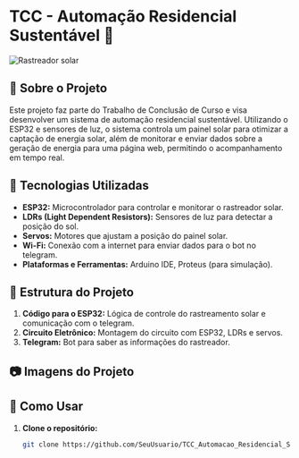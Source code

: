 # TCC - Automação Residencial Sustentável 🌱

![Rastreador solar](https://ibb.co/kHDbqvd)

## 🌟 Sobre o Projeto

Este projeto faz parte do Trabalho de Conclusão de Curso e visa desenvolver um sistema de automação residencial sustentável. Utilizando o ESP32 e sensores de luz, o sistema controla um painel solar para otimizar a captação de energia solar, além de monitorar e enviar dados sobre a geração de energia para uma página web, permitindo o acompanhamento em tempo real.

## 🔧 Tecnologias Utilizadas

- **ESP32:** Microcontrolador para controlar e monitorar o rastreador solar.
- **LDRs (Light Dependent Resistors):** Sensores de luz para detectar a posição do sol.
- **Servos:** Motores que ajustam a posição do painel solar.
- **Wi-Fi:** Conexão com a internet para enviar dados para o bot no telegram.
- **Plataformas e Ferramentas:** Arduino IDE, Proteus (para simulação).

## 📐 Estrutura do Projeto

1. **Código para o ESP32:** Lógica de controle do rastreamento solar e comunicação com o telegram.
2. **Circuito Eletrônico:** Montagem do circuito com ESP32, LDRs e servos.
3. **Telegram:** Bot para saber as informações do rastreador.

## 📷 Imagens do Projeto

## 🚀 Como Usar

1. **Clone o repositório:**

   ```bash
   git clone https://github.com/SeuUsuario/TCC_Automacao_Residencial_Sustentavel.git

